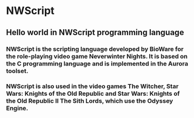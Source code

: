 # NWScript
## Hello world in NWScript programming language

### NWScript is the scripting language developed by BioWare for the role-playing video game Neverwinter Nights. It is based on the C programming language and is implemented in the Aurora toolset.

### NWScript is also used in the video games The Witcher, Star Wars: Knights of the Old Republic and Star Wars: Knights of the Old Republic II The Sith Lords, which use the Odyssey Engine.